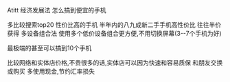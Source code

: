 Atitt 经济发展法 怎么搞到便宜的手机


多比较搜索top20 性价比高的手机
半年内的八九成新二手手机高性价比
往往半价获得
多设备组合法  使用多个低价设备组合更方便,不用切换屏幕(3--7个手机为好)

最极端的甚至可以搞到10个手机

比较网络和实体店价格,不贵很多的话,实体店可以因为快速和容易质保
 和朋友交换或购买
多使用现金,节约汇率损失
